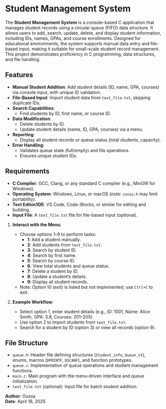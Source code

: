 # Student Management System

The **Student Management System** is a console-based C application that manages student records using a circular queue (FIFO) data structure. It allows users to add, search, update, delete, and display student information, including IDs, names, GPAs, and course enrollments. Designed for educational environments, the system supports manual data entry and file-based input, making it suitable for small-scale student record management. This project demonstrates proficiency in C programming, data structures, and file handling.

## Features

- **Manual Student Addition**: Add student details (ID, name, GPA, courses) via console input, with unique ID validation.
- **File-Based Input**: Import student data from `text_file.txt`, skipping duplicate IDs.
- **Search Capabilities**:
  - Find students by ID, first name, or course ID.
- **Data Modification**:
  - Delete students by ID.
  - Update student details (name, ID, GPA, courses) via a menu.
- **Reporting**:
  - Display all student records or queue status (total students, capacity).
- **Error Handling**:
  - Validates queue state (full/empty) and file operations.
  - Ensures unique student IDs.

## Requirements

- **C Compiler**: GCC, Clang, or any standard C compiler (e.g., MinGW for Windows).
- **Operating System**: Windows, Linux, or macOS (note: `conio.h` may limit portability).
- **Text Editor/IDE**: VS Code, Code::Blocks, or similar for editing and building.
- **Input File**: A `text_file.txt` file for file-based input (optional).


1. **Interact with the Menu**:

   - Choose options 1–9 to perform tasks:
     - **1**: Add a student manually.
     - **2**: Add students from `text_file.txt`.
     - **3**: Search by student ID.
     - **4**: Search by first name.
     - **5**: Search by course ID.
     - **6**: View total students and queue status.
     - **7**: Delete a student by ID.
     - **8**: Update a student’s details.
     - **9**: Display all student records.
   - Note: Option 10 (exit) is listed but not implemented; use `Ctrl+C` to exit.

2. **Example Workflow**:

   - Select option 1, enter student details (e.g., ID: 1001, Name: Alice Smith, GPA: 3.8, Courses: 201–205).
   - Use option 2 to import students from `text_file.txt`.
   - Search for a student by ID (option 3) or view all records (option 9).

## File Structure

- `queue.h`: Header file defining structures (`Student_info`, `Queue_st`), enums, macros (`DPRINTF`, `DSCANF`), and function prototypes.
- `queue.c`: Implementation of queue operations and student management functions.
- `main.c`: Main program with the menu-driven interface and queue initialization.
- `text_file.txt` (optional): Input file for batch student addition.

 
 
**Author**: Oussa\
**Date**: April 18, 2025